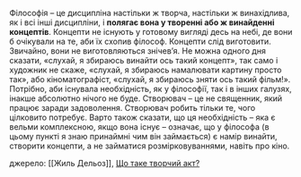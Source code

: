 Філософія – це дисципліна настільки ж творча, настільки ж винахідлива, як і всі інші дисципліни, і **полягає вона у творенні або ж винайденні концептів**. Концепти не існують у готовому вигляді десь на небі, де вони б очікували на те, аби їх схопив філософ. Концепти слід виготовити. Звичайно, вони не виготовляються знічев’я. Не можна одного дня сказати, «слухай, я збираюсь винайти ось такий концепт», так само і художник не скаже, «слухай, я збираюсь намалювати картину просто так», або кіноматографіст, «слухай, я збираюсь зняти ось такий фільм!». Потрібно, аби існувала необхідність, як у філософії, так і в інших галузях, інакше абсолютно нічого не буде. Створювач – це не священник, який працює заради задоволення. Створювач робить тільки те, чого цілковито потребує. Варто також сказати, що ця необхідність – яка є вельми комплексною, якщо вона існує – означає, що у філософа (в цьому пункті я знаю принаймні чим він займається) є намір винайти, створити концепти, а не займатися розмірковуваннями, навіть про кіно.

джерело: [[Жиль Дельоз]], [Що таке творчий акт?](https://kontur.media/deleuze_acte_de_creation/)